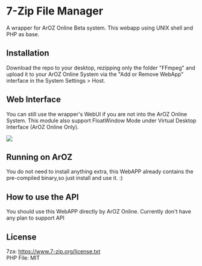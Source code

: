 # 7-Zip File Manager
A wrapper for ArOZ Online Beta system. This webapp using UNIX shell and PHP as base.

## Installation
Download the repo to your desktop, rezipping only the folder "FFmpeg" and upload it to your ArOZ Online System via the "Add or Remove WebApp" interface in the System Settings > Host.

## Web Interface
You can still use the wrapper's WebUI if you are not into the ArOZ Online System. This module also support FloatWindow Mode under Virtual Desktop Interface (ArOZ Online Only).

<img src="https://dl.alanyeung.co/7zdemo.png">

## Running on ArOZ
You do not need to install anything extra, this WebAPP already contains the pre-compiled binary,so just install and use it. :)

## How to use the API
You should use this WebAPP directly by ArOZ Online. Currently don't have any plan to support API

## License
7za: https://www.7-zip.org/license.txt <br>
PHP File: MIT 
